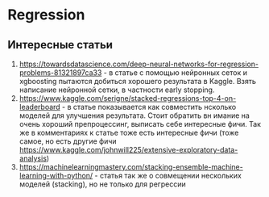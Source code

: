 # Regression

## Интересные статьи
  1) https://towardsdatascience.com/deep-neural-networks-for-regression-problems-81321897ca33 - в статье с помощью нейронных сеток и xgboosting пытаются добиться хорошего результата в Kaggle. Взять написание нейронной сетки, в частности early stopping.
  2) https://www.kaggle.com/serigne/stacked-regressions-top-4-on-leaderboard - в статье показывается как совместить нсколько моделей для улучшения результата. Стоит обратить вн имание на очень хороший препроцессинг, выписать себе интересные фичи. Так же в комментариях к статье тоже есть интересные фичи (тоже самое, но есть другие фичи https://www.kaggle.com/johnwill225/extensive-exploratory-data-analysis) 
  3) https://machinelearningmastery.com/stacking-ensemble-machine-learning-with-python/ - статья так же о совмещении нескольких моделей (stacking), но не только для регрессии
